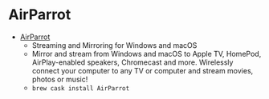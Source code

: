 # AirParrot
- [AirParrot](https://www.airsquirrels.com/airparrot/)
  -  Streaming and Mirroring for Windows and macOS
  - Mirror and stream from Windows and macOS  to Apple TV, HomePod, AirPlay-enabled speakers, Chromecast and more. Wirelessly connect your computer to any TV or computer and stream movies, photos or music!
  - `brew cask install AirParrot`
